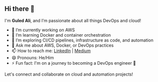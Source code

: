 ## Hi there 👋

I'm **Guled Ali**, and I’m passionate about all things DevOps and cloud!

- 🔭 I’m currently working on AWS 
- 🐳 I’m learning Docker and container orchestration
- 🌱 I’m exploring CI/CD pipelines, infrastructure as code, and automation
- 💬 Ask me about AWS, Docker, or DevOps practices
- 📫 How to reach me: [LinkedIn]((https://www.linkedin.com/in/guled-ali-807303196)) | [Medium](https://medium.com/me/stories/public)
- 😄 Pronouns: He/Him
- ⚡ Fun fact: I'm on a journey to becoming a DevOps engineer 🚀

Let's connect and collaborate on cloud and automation projects!

